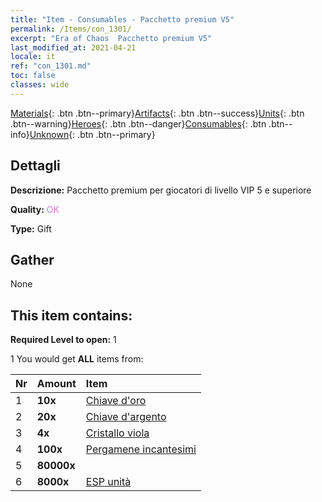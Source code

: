 ```yaml
---
title: "Item - Consumables - Pacchetto premium V5"
permalink: /Items/con_1301/
excerpt: "Era of Chaos  Pacchetto premium V5"
last_modified_at: 2021-04-21
locale: it
ref: "con_1301.md"
toc: false
classes: wide
---
```

 [Materials](/it/Items/){: .btn .btn--primary}[Artifacts](/it/Items/Artifacts/){: .btn .btn--success}[Units](/it/Items/Units/){: .btn .btn--warning}[Heroes](/it/Items/Heroes/){: .btn .btn--danger}[Consumables](/it/Items/Consumables/){: .btn .btn--info}[Unknown](/it/Items/Unknown/){: .btn .btn--primary}

## Dettagli
 **Descrizione:** Pacchetto premium per giocatori di livello VIP 5 e superiore

 **Quality:** <span style="color: #DA70D6">OK</span>

 **Type:** Gift

## Gather

  None

## This item contains:

 **Required Level to open:** 1

 1 You would get **ALL** items  from:

  | Nr | Amount |     Item    |
  |:---|:-------|:------------|
  | 1 |  **10x** | [Chiave d'oro](/it/Items/con_783/) |  | 
  | 2 |  **20x** | [Chiave d'argento](/it/Items/con_693/) |  | 
  | 3 |  **4x** | [Cristallo viola](/it/Items/con_720/) |  | 
  | 4 |  **100x** | [Pergamene incantesimi](/it/Items/con_694/) |  | 
  | 5 |  **80000x** | <i class="fas fa-coins"/> |  | 
  | 6 |  **8000x** | [ESP unità](/it/Items/con_902/) |  | 
